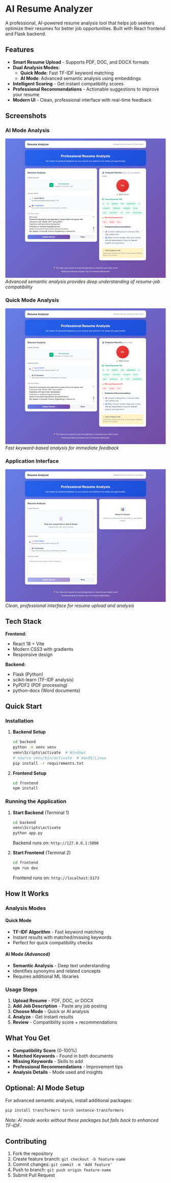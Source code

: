 # AI Resume Analyzer

A professional, AI-powered resume analysis tool that helps job seekers optimize their resumes for better job opportunities. Built with React frontend and Flask backend.

## Features

- **Smart Resume Upload** - Supports PDF, DOC, and DOCX formats
- **Dual Analysis Modes**:
  - **Quick Mode**: Fast TF-IDF keyword matching
  - **AI Mode**: Advanced semantic analysis using embeddings
- **Intelligent Scoring** - Get instant compatibility scores
- **Professional Recommendations** - Actionable suggestions to improve your resume
- **Modern UI** - Clean, professional interface with real-time feedback

## Screenshots

### AI Mode Analysis
![AI Mode Analysis](screenshots/ai-mode-analysis.png)
*Advanced semantic analysis provides deep understanding of resume-job compatibility*

### Quick Mode Analysis
![Quick Mode Analysis](screenshots/quick-mode-analysis.png)
*Fast keyword-based analysis for immediate feedback*

### Application Interface
![Application Interface](screenshots/home-page.png)
*Clean, professional interface for resume upload and analysis*

## Tech Stack

**Frontend:**
- React 18 + Vite
- Modern CSS3 with gradients
- Responsive design

**Backend:**
- Flask (Python)
- scikit-learn (TF-IDF analysis)
- PyPDF2 (PDF processing)
- python-docx (Word documents)

## Quick Start

### Installation

1. **Backend Setup**
   ```bash
   cd backend
   python -m venv venv
   venv\Scripts\activate  # Windows
   # source venv/bin/activate  # macOS/Linux
   pip install -r requirements.txt
   ```

2. **Frontend Setup**
   ```bash
   cd frontend
   npm install
   ```

### Running the Application

1. **Start Backend** (Terminal 1)
   ```bash
   cd backend
   venv\Scripts\activate
   python app.py
   ```
   Backend runs on: `http://127.0.0.1:5000`

2. **Start Frontend** (Terminal 2)
   ```bash
   cd frontend
   npm run dev
   ```
   Frontend runs on: `http://localhost:5173`

## How It Works

### Analysis Modes

#### Quick Mode
- **TF-IDF Algorithm** - Fast keyword matching
- Instant results with matched/missing keywords
- Perfect for quick compatibility checks

#### AI Mode *(Advanced)*
- **Semantic Analysis** - Deep text understanding
- Identifies synonyms and related concepts
- Requires additional ML libraries

### Usage Steps

1. **Upload Resume** - PDF, DOC, or DOCX
2. **Add Job Description** - Paste any job posting
3. **Choose Mode** - Quick or AI analysis
4. **Analyze** - Get instant results
5. **Review** - Compatibility score + recommendations

## What You Get

- **Compatibility Score** (0-100%)
- **Matched Keywords** - Found in both documents
- **Missing Keywords** - Skills to add
- **Professional Recommendations** - Improvement tips
- **Analysis Details** - Mode used and insights

## Optional: AI Mode Setup

For advanced semantic analysis, install additional packages:

```bash
pip install transformers torch sentence-transformers
```

*Note: AI mode works without these packages but falls back to enhanced TF-IDF.*

## Contributing

1. Fork the repository
2. Create feature branch: `git checkout -b feature-name`
3. Commit changes: `git commit -m 'Add feature'`
4. Push to branch: `git push origin feature-name`
5. Submit Pull Request
